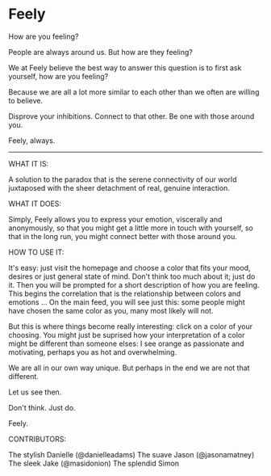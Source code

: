 Feely
=======

How are you feeling?

People are always around us. But how are they feeling?

We at Feely believe the best way to answer this question is to first ask yourself, how are you feeling?

Because we are all a lot more similar to each other than we often are willing to believe.

Disprove your inhibitions. Connect to that other. Be one with those around you.

Feely, always.


*********************

WHAT IT IS: 

A solution to the paradox that is the serene connectivity of our world juxtaposed with the sheer detachment of real, genuine interaction. 

WHAT IT DOES: 

Simply, Feely allows you to express your emotion, viscerally and anonymously, so that you might get a little more in touch with yourself, so that in the long run, you might connect better with those around you. 

HOW TO USE IT: 

It's easy: just visit the homepage and choose a color that fits your mood, desires or just general state of mind. Don't think too much about it; just do it. Then you will be prompted for a short description of how you are feeling. This begins the correlation that is the relationship between colors and emotions ... On the main feed, you will see just this: some people might have chosen the same color as you, many most likely will not. 

But this is where things become really interesting: click on a color of your choosing. You might just be suprised how your interpretation of a color might be different than someone elses: I see orange as passionate and motivating, perhaps you as hot and overwhelming. 

We are all in our own way unique. But perhaps in the end we are not that different.

Let us see then. 

Don't think. Just do.

Feely. 

CONTRIBUTORS: 

The stylish Danielle (@danielleadams)
The suave Jason (@jasonamatney) 
The sleek Jake (@masidonion)
The splendid Simon
